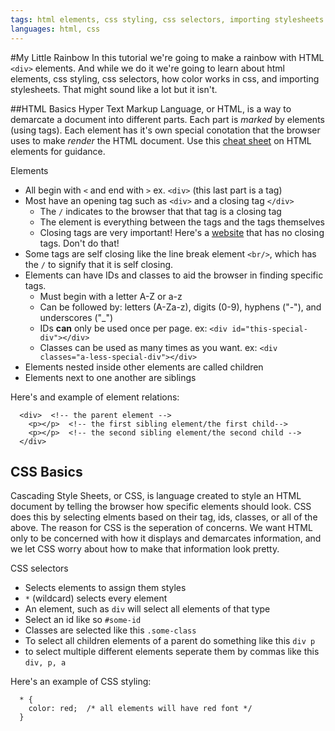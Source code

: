 ```yaml
---
tags: html elements, css styling, css selectors, importing stylesheets
languages: html, css
---
```

#My Little Rainbow
In this tutorial we're going to make a rainbow with HTML `<div>` elements. And while we do it we're going to learn about html elements, css styling, css selectors, how color works in css, and importing stylesheets.  That might sound like a lot but it isn't.

##HTML Basics
Hyper Text Markup Language, or HTML, is a way to demarcate a document into different parts. Each part is _marked_ by elements (using tags). Each element has it's own special conotation that the browser uses to make _render_ the HTML document. Use this [cheat sheet](http://www.cril.univ-artois.fr/~lecoutre/teaching/web/sheets/HTML.pdf) on HTML elements for guidance.

Elements
  - All begin with `<` and end with `>` ex. `<div>` (this last part is a tag)
  - Most have an opening tag such as `<div>` and a closing tag `</div>`
    - The `/` indicates to the browser that that tag is a closing tag
    - The element is everything between the tags and the tags themselves
    - Closing tags are very important! Here's a [website]() that has no closing tags. Don't do that!
  - Some tags are self closing like the line break element `<br/>`, which has the `/` to signify that it is self closing.
  - Elements can have IDs and classes to aid the browser in finding specific tags.
    - Must begin with a letter A-Z or a-z
    - Can be followed by: letters (A-Za-z), digits (0-9), hyphens ("-"), and underscores ("_")
    - IDs __can__ only be used once per page. ex: `<div id="this-special-div"></div>`
    - Classes can be used as many times as you want. ex: `<div classes="a-less-special-div"></div>`
  - Elements nested inside other elements are called children
  - Elements next to one another are siblings

Here's and example of element relations:
```
  <div>  <!-- the parent element -->
    <p></p>  <!-- the first sibling element/the first child-->
    <p></p>  <!-- the second sibling element/the second child -->
  </div>
```

## CSS Basics
Cascading Style Sheets, or CSS, is language created to style an HTML document by telling the browser how specific elements should look. CSS does this by selecting elments based on their tag, ids, classes, or all of the above. The reason for CSS is the seperation of concerns. We want HTML only to be concerned with how it displays and demarcates information, and we let CSS worry about how to make that information look pretty.

CSS selectors
  - Selects elements to assign them styles
  - `*` (wildcard) selects every element
  - An element, such as `div` will select all elements of that type
  - Select an id like so `#some-id`
  - Classes are selected like this `.some-class`
  - To select all children elements of a parent do something like this `div p`
  - to select multiple different elements seperate them by commas like this `div, p, a`

Here's an example of CSS styling:
```
  * {
    color: red;  /* all elements will have red font */
  }
```
